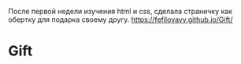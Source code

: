 
После первой недели изучения html и css, сделала страничку как обертку для подарка своему другу.
https://fefilovavv.github.io/Gift/

# Gift
